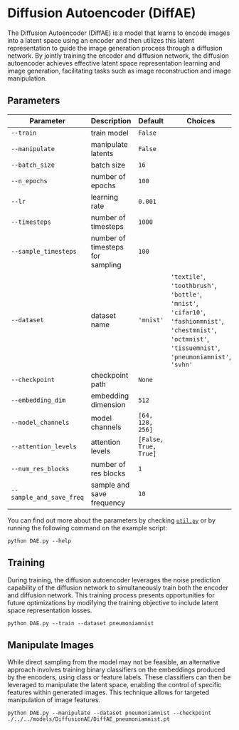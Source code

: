 # Diffusion Autoencoder (DiffAE)

The Diffusion Autoencoder (DiffAE) is a model that learns to encode images into a latent space using an encoder and then utilizes this latent representation to guide the image generation process through a diffusion network. By jointly training the encoder and diffusion network, the diffusion autoencoder achieves effective latent space representation learning and image generation, facilitating tasks such as image reconstruction and image manipulation.

## Parameters

| Parameter             | Description                            | Default | Choices                                                      |
|-----------------------|----------------------------------------|---------|--------------------------------------------------------------|
| `--train`             | train model                            | `False` |                                                              |
| `--manipulate`        | manipulate latents                     | `False` |                                                              |
| `--batch_size`        | batch size                             | `16`    |                                                              |
| `--n_epochs`          | number of epochs                       | `100`   |                                                              |
| `--lr`                | learning rate                          | `0.001` |                                                              |
| `--timesteps`         | number of timesteps                    | `1000`  |                                                              |
| `--sample_timesteps`  | number of timesteps for sampling       | `100`   |                                                              |
| `--dataset`           | dataset name                           | `'mnist'` | `'textile'`, `'toothbrush'`, `'bottle'`, `'mnist'`, `'cifar10'`, `'fashionmnist'`, `'chestmnist'`, `'octmnist'`, `'tissuemnist'`, `'pneumoniamnist'`, `'svhn'` |
| `--checkpoint`        | checkpoint path                        | `None`  |                                                              |
| `--embedding_dim`     | embedding dimension                    | `512`   |                                                              |
| `--model_channels`    | model channels                         | `[64, 128, 256]` |                                                |
| `--attention_levels`  | attention levels                       | `[False, True, True]` |                                           |
| `--num_res_blocks`    | number of res blocks                   | `1`     |                                                              |
| `--sample_and_save_freq` | sample and save frequency           | `10`    |                                                              |

You can find out more about the parameters by checking [`util.py`](./../src/generativezoo/utils/util.py) or by running the following command on the example script:

    python DAE.py --help

## Training

During training, the diffusion autoencoder leverages the noise prediction capability of the diffusion network to simultaneously train both the encoder and diffusion network. This training process presents opportunities for future optimizations by modifying the training objective to include latent space representation losses.

    python DAE.py --train --dataset pneumoniamnist

## Manipulate Images

While direct sampling from the model may not be feasible, an alternative approach involves training binary classifiers on the embeddings produced by the encoders, using class or feature labels. These classifiers can then be leveraged to manipulate the latent space, enabling the control of specific features within generated images. This technique allows for targeted manipulation of image features.

    python DAE.py --manipulate --dataset pneumoniamnist --checkpoint ./../../models/DiffusionAE/DiffAE_pneumoniamnist.pt